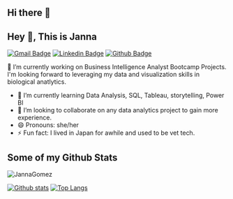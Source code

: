 ## Hi there 👋

## Hey 👋, This is Janna

[![Gmail Badge](https://img.shields.io/badge/-jannalynngomez@gmail.com-c14438?style=flat&logo=Gmail&logoColor=white&link=mailto:jannalynngomez@gmail.com)](mailto:jannalynngomez@gmail.com) 
[![Linkedin Badge](https://img.shields.io/badge/-jannalgomez-0072b1?style=flat&logo=Linkedin&logoColor=white&link=https://www.linkedin.com/in/jannalgomez/)](https://www.linkedin.com/in/jannalgomez/) [![Github Badge](https://img.shields.io/badge/-JannaGomez-grey?style=flat&logo=github&logoColor=white&link=https://github.com/JannaGomez/)](https://www.github.com/JannaGomez/) <p align='left'>🔭 I’m currently working on Business Intelligence Analyst Bootcamp Projects. I'm looking forward to leveraging my data and visualization skills in biological anatlytics.
- 🌱 I’m currently learning Data Analysis, SQL, Tableau, storytelling, Power BI 
- 👯 I’m looking to collaborate on any data analytics project to gain more experience.
- 😄 Pronouns: she/her
- ⚡ Fun fact: I lived in Japan for awhile and used to be vet tech.</p>
## Some of my Github Stats
<p align=left> <img src=https://komarev.com/ghpvc/?username=JannaGomez alt=JannaGomez /> </p>

[![Github stats](https://github-readme-stats.vercel.app/api?username=JannaGomez&show_icons=true&include_all_commits=true)](https://github.com/JannaGomez/github-readme-stats)
[![Top Langs](https://github-readme-stats.vercel.app/api/top-langs/?username=JannaGomez&layout=compact)](https://github.com/JannaGomez/github-readme-stats)
